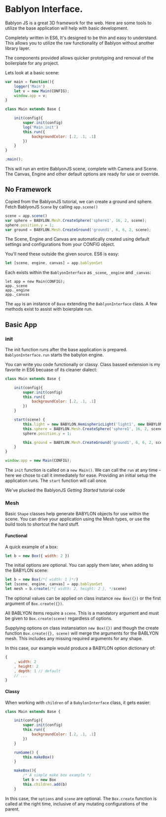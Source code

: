 # Bablyon Interface.

Bablyon JS is a great 3D framework for the web. Here are some tools to utilize the base application will help with basic development.

Completely written in ES6, It's designed to be thin and easy to understand. This allows you to utilize the raw functionality of Bablyon without another library layer.

The components provided allows quicker prototyping and removal of the boilerplate for any project.

Lets look at a basic scene:

```js
var main = function(){
    logger('Main')
    let v = new Main(CONFIG);
    window.app = v;
}

class Main extends Base {

    init(config){
        super.init(config)
        log('Main.init')
        this.run({
            backgroundColor: [.2, .1, .1]
        })
    }
}

;main();
```

This will run an entire BablyonJS scene, complete with Camera and Scene. The Canvas, Engine and other default options are ready for use or override.

## No Framework

Copied from the BablyonJS tutorial, we can create a ground and sphere. Fetch BablyonJS `Scene` by calling `app.scene()`

```js
scene = app.scene()
var sphere = BABYLON.Mesh.CreateSphere('sphere1', 16, 2, scene);
sphere.position.y = 1;
var ground = BABYLON.Mesh.CreateGround('ground1', 6, 6, 2, scene);
```

The Scene, Engine and Canvas are automatically created using default settings and configurations from your CONFIG object.

You'll need these outside the given source. ES6 is easy:

```js
let [scene, engine, canvas] = app.bablyonSet
```

Each exists within the `BablyonInterface` as `_scene`, `_engine` and `_canvas`:

```app
let app = new Main(CONFIG);
app._scene
app._engine
app._canvas
```

The `app` is an instance of `Base` extending the `BablyonInterface` class. A few methods exist to assist with boierplate run.

## Basic App

### init

The init function runs after the base application is prepared. `BablyonInterface.run` starts the babylon engine.

You can write you code functionally or classy. Class bassed extension is my favorite in ES6 becuase of its cleaner dialect:

```js
class Main extends Base {

    init(config){
        super.init(config)
        this.run({
            backgroundColor: [.2, .1, .1]
        })
    }

    start(scene) {
        this.light = new BABYLON.HemisphericLight('light1', new BABYLON.Vector3(0,1,0), scene);
        this.sphere = BABYLON.Mesh.CreateSphere('sphere1', 16, 2, scene);
        sphere.position.y = 1;

        this.ground = BABYLON.Mesh.CreateGround('ground1', 6, 6, 2, scene);
    }
}

window.app = new Main(CONFIG);
```

The `init` function is called on a `new Main()`. We can call the `run` at any time - here we chose to call it immediately for ease. Providing an initial setup the application runs. The `start` function will call once.

We've plucked the BablyonJS _Getting Started_ tutorial code

### Mesh

Basic `Shape` classes help generate BABYLON objects for use within the scene. You can drive your application using the Mesh types, or use the build tools to shortcut the hard stuff.

#### Functional

A quick example of a box:

```js
let b = new Box({ width: 2 })
```

The initial options are optional. You can apply them later, when adding to the BABYLON scene:

```js
let b = new Box(/*{ width: 1 }*/)
let [scene, engine, canvas] = app.bablyonSet
let mesh = b.create(/*{ width: 2, height: 2 }, */scene)
```

The optional values can be applied on class instance `new Box({})` or the first argument of `Box.create({})`.

All BABLYON items require a `scene`. This is a mandatory argument and must be given to `Box.create(scene)` regardless of options.


Supplying options on class instansiation `new Box({})` and though the create function `Box.create({}, scene)` will merge the arguments for the BABLYON mesh. This includes any missing required arguments for any shape.

In this case, our example would produce a BABYLON option dictionary of:

``` js
{
    , width: 2
    , height: 2
    , depth: 1 // default
    // ...
}
```

#### Classy

When working with `children` of a `BabylonInterface` class, it gets easier:

```js
class Main extends Base {

    init(config){
        super.init(config)
        this.run({
            backgroundColor: [.2, .1, .1]
        })
    }

    runGame() {
        this.makeBox()
    }

    makeBox(){
        /* A simple make box example */
        let b = new Box
        this.children.add(b)
    }
```

In this case, the `options` and `scene` are optional. The `Box.create` function is called at the right time, inclusive of any mutating configurations of the parent.




